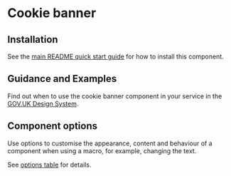 # Cookie banner

## Installation

See the [main README quick start guide](https://github.com/alphagov/moduk-frontend#quick-start) for how to install this component.

## Guidance and Examples

Find out when to use the cookie banner component in your service in the [GOV.UK Design System](https://design-system.service.gov.uk/components/cookie-banner).

## Component options

Use options to customise the appearance, content and behaviour of a component when using a macro, for example, changing the text.

See [options table](https://design-system.service.gov.uk/components/cookie-banner/#options-default-cookie-banner-example) for details.
